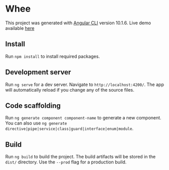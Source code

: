 # Whee

This project was generated with [Angular CLI](https://github.com/angular/angular-cli) version 10.1.6.
Live demo available [here](https://snufkindee.github.io/whee/)

## Install

Run `npm install` to install required packages.

## Development server

Run `ng serve` for a dev server. Navigate to `http://localhost:4200/`. The app will automatically reload if you change any of the source files.

## Code scaffolding

Run `ng generate component component-name` to generate a new component. You can also use `ng generate directive|pipe|service|class|guard|interface|enum|module`.

## Build

Run `ng build` to build the project. The build artifacts will be stored in the `dist/` directory. Use the `--prod` flag for a production build.
